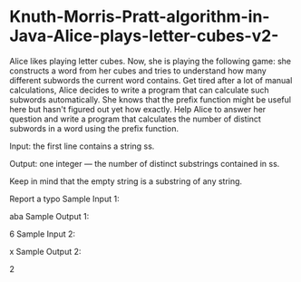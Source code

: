 # Knuth-Morris-Pratt-algorithm-in-Java-Alice-plays-letter-cubes-v2-
Alice likes playing letter cubes. Now, she is playing the following game: she constructs a word from her cubes and tries to understand how many different subwords the current word contains. Get tired after a lot of manual calculations, Alice decides to write a program that can calculate such subwords automatically. She knows that the prefix function might be useful here but hasn't figured out yet how exactly. Help Alice to answer her question and write a program that calculates the number of distinct subwords in a word using the prefix function.

Input: the first line contains a string ss.

Output: one integer — the number of distinct substrings contained in ss.

Keep in mind that the empty string is a substring of any string.

 Report a typo
Sample Input 1:

aba
Sample Output 1:

6
Sample Input 2:

x
Sample Output 2:

2
